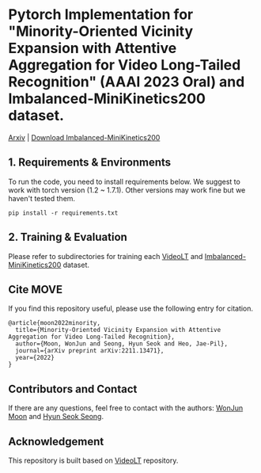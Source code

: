 # Pytorch Implementation for "Minority-Oriented Vicinity Expansion with Attentive Aggregation for Video Long-Tailed Recognition" (AAAI 2023 Oral) and Imbalanced-MiniKinetics200 dataset.

[Arxiv](https://arxiv.org/abs/2211.13471) | [Download Imbalanced-MiniKinetics200](http://115.145.172.53:1215/AAAI_2023_MOVE_longtailed_minikinetics/index.html)

## 1. Requirements & Environments
To run the code, you need to install requirements below.
We suggest to work with torch version (1.2 ~ 1.7.1).
Other versions may work fine but we haven't tested them.

``
pip install -r requirements.txt
``


## 2. Training & Evaluation
Please refer to subdirectories for training each [VideoLT](VideoLT) and [Imbalanced-MiniKinetics200](Imbalanced-MiniKinetics200) dataset. 


##  Cite MOVE 
If you find this repository useful, please use the following entry for citation.
```
@article{moon2022minority,
  title={Minority-Oriented Vicinity Expansion with Attentive Aggregation for Video Long-Tailed Recognition},
  author={Moon, WonJun and Seong, Hyun Seok and Heo, Jae-Pil},
  journal={arXiv preprint arXiv:2211.13471},
  year={2022}
}
```

## Contributors and Contact
If there are any questions, feel free to contact with the authors: [WonJun Moon](wjun0830@gmail.com) and [Hyun Seok Seong](gustjrdl95@gmail.com).

## Acknowledgement
This repository is built based on [VideoLT](https://github.com/17Skye17/VideoLT) repository.

